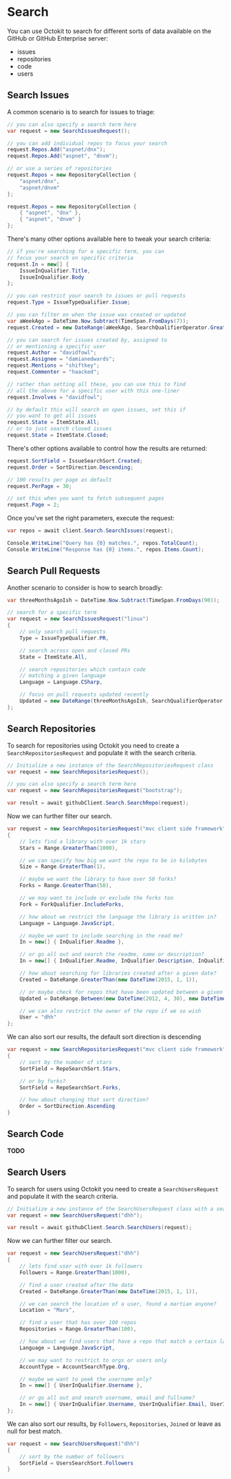 # Search

You can use Octokit to search for different sorts of data available
on the GitHub or GitHub Enterprise server:

 - issues
 - repositories
 - code
 - users

## Search Issues

A common scenario is to search for issues to triage:

```csharp
// you can also specify a search term here
var request = new SearchIssuesRequest();

// you can add individual repos to focus your search
request.Repos.Add("aspnet/dnx");
request.Repos.Add("aspnet", "dnvm");

// or use a series of repositories
request.Repos = new RepositoryCollection {
    "aspnet/dnx",
    "aspnet/dnvm"
};

request.Repos = new RepositoryCollection {
    { "aspnet", "dnx" },
    { "aspnet", "dnvm" }
};
```

There's many other options available here to tweak
your search criteria:

```csharp
// if you're searching for a specific term, you can
// focus your search on specific criteria
request.In = new[] {
    IssueInQualifier.Title,
    IssueInQualifier.Body
};

// you can restrict your search to issues or pull requests
request.Type = IssueTypeQualifier.Issue;

// you can filter on when the issue was created or updated
var aWeekAgo = DateTime.Now.Subtract(TimeSpan.FromDays(7));
request.Created = new DateRange(aWeekAgo, SearchQualifierOperator.GreaterThan)

// you can search for issues created by, assigned to
// or mentioning a specific user
request.Author = "davidfowl";
request.Assignee = "damianedwards";
request.Mentions = "shiftkey";
request.Commenter = "haacked";

// rather than setting all these, you can use this to find
// all the above for a specific user with this one-liner
request.Involves = "davidfowl";

// by default this will search on open issues, set this if
// you want to get all issues
request.State = ItemState.All;
// or to just search closed issues
request.State = ItemState.Closed;
```

There's other options available to control how the results are returned:

```csharp
request.SortField = IssueSearchSort.Created;
request.Order = SortDirection.Descending;

// 100 results per page as default
request.PerPage = 30;

// set this when you want to fetch subsequent pages
request.Page = 2;
```

Once you've set the right parameters, execute the request:

```csharp
var repos = await client.Search.SearchIssues(request);

Console.WriteLine("Query has {0} matches.", repos.TotalCount);
Console.WriteLine("Response has {0} items.", repos.Items.Count);
```

## Search Pull Requests

Another scenario to consider is how to search broadly:

```csharp
var threeMonthsAgoIsh = DateTime.Now.Subtract(TimeSpan.FromDays(90));

// search for a specific term
var request = new SearchIssuesRequest("linux")
{
    // only search pull requests
    Type = IssueTypeQualifier.PR,

    // search across open and closed PRs
    State = ItemState.All,

    // search repositories which contain code
    // matching a given language
    Language = Language.CSharp,

    // focus on pull requests updated recently
    Updated = new DateRange(threeMonthsAgoIsh, SearchQualifierOperator.GreaterThan)
};
```

## Search Repositories

To search for repositories using Octokit you need to create a `SearchRepositoriesRequest` and populate it with the search criteria.

```csharp
// Initialize a new instance of the SearchRepositoriesRequest class
var request = new SearchRepositoriesRequest();

// you can also specify a search term here
var request = new SearchRepositoriesRequest("bootstrap");

var result = await githubClient.Search.SearchRepo(request);
```

Now we can further filter our search.

```csharp
var request = new SearchRepositoriesRequest("mvc client side framework")
{
    // lets find a library with over 1k stars
    Stars = Range.GreaterThan(1000),

    // we can specify how big we want the repo to be in kilobytes
    Size = Range.GreaterThan(1),

    // maybe we want the library to have over 50 forks?
    Forks = Range.GreaterThan(50),

    // we may want to include or exclude the forks too
    Fork = ForkQualifier.IncludeForks,

    // how about we restrict the language the library is written in?
    Language = Language.JavaScript,

    // maybe we want to include searching in the read me?
    In = new[] { InQualifier.Readme },

    // or go all out and search the readme, name or description?
    In = new[] { InQualifier.Readme, InQualifier.Description, InQualifier.Name },

    // how about searching for libraries created after a given date?
    Created = DateRange.GreaterThan(new DateTime(2015, 1, 1)),

    // or maybe check for repos that have been updated between a given date range?
    Updated = DateRange.Between(new DateTime(2012, 4, 30), new DateTime(2012, 7, 4)),

    // we can also restrict the owner of the repo if we so wish
    User = "dhh"
};
```

We can also sort our results, the default sort direction is descending

```csharp
var request = new SearchRepositoriesRequest("mvc client side framework")
{
    // sort by the number of stars
    SortField = RepoSearchSort.Stars,

    // or by forks?
    SortField = RepoSearchSort.Forks,

    // how about changing that sort direction?
    Order = SortDirection.Ascending
}
```

## Search Code

**TODO**

## Search Users

To search for users using Octokit you need to create a `SearchUsersRequest` and populate it with the search criteria.

```csharp
// Initialize a new instance of the SearchUsersRequest class with a search term
var request = new SearchUsersRequest("dhh");

var result = await githubClient.Search.SearchUsers(request);
```

Now we can further filter our search.

```csharp
var request = new SearchUsersRequest("dhh")
{
    // lets find user with over 1k followers
    Followers = Range.GreaterThan(1000),

    // find a user created after the date
    Created = DateRange.GreaterThan(new DateTime(2015, 1, 1)),

    // we can search the location of a user, found a martian anyone?
    Location = "Mars",

    // find a user that has over 100 repos
    Repositories = Range.GreaterThan(100),

    // how about we find users that have a repo that match a certain language
    Language = Language.JavaScript,

    // we may want to restrict to orgs or users only
    AccountType = AccountSearchType.Org,

    // maybe we want to peek the username only?
    In = new[] { UserInQualifier.Username },

    // or go all out and search username, email and fullname?
    In = new[] { UserInQualifier.Username, UserInQualifier.Email, UserInQualifier.Fullname },
};
```

We can also sort our results, by `Followers`, `Repositories`, `Joined` or leave as null for best match.

```csharp
var request = new SearchUsersRequest("dhh")
{
    // sort by the number of followers
    SortField = UsersSearchSort.Followers
}
```

